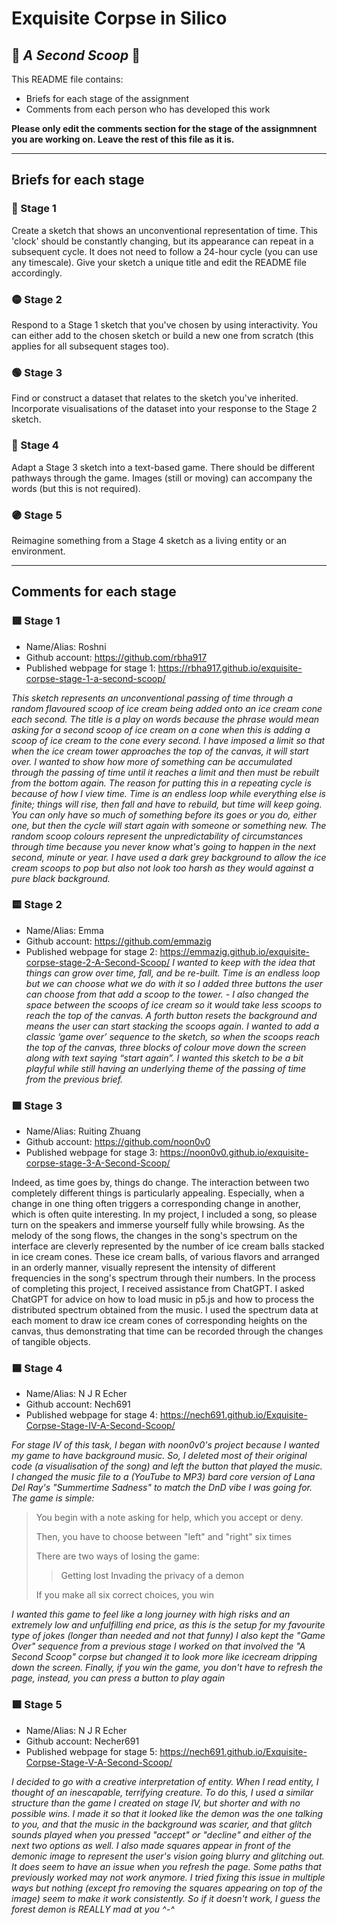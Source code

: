 # Exquisite Corpse in Silico
## 🔻 *A Second Scoop* 🔻

This README file contains:
- Briefs for each stage of the assignment
- Comments from each person who has developed this work

**Please only edit the comments section for the stage of the assignmnent you are working on. Leave the rest of this file as it is.**

*****
## Briefs for each stage

### 🔴 Stage 1
Create a sketch that shows an unconventional representation of time. This 'clock' should be constantly changing, but its appearance can repeat in a subsequent cycle. It does not need to follow a 24-hour cycle (you can use any timescale). Give your sketch a unique title and edit the README file accordingly.

### 🟡 Stage 2
Respond to a Stage 1 sketch that you've chosen by using interactivity. You can either add to the chosen sketch or build a new one from scratch (this applies for all subsequent stages too).

### 🟢 Stage 3
Find or construct a dataset that relates to the sketch you've inherited. Incorporate visualisations of the dataset into your response to the Stage 2 sketch.

### 🔵 Stage 4
Adapt a Stage 3 sketch into a text-based game. There should be different pathways through the game. Images (still or moving) can accompany the words (but this is not required).

### 🟣 Stage 5
Reimagine something from a Stage 4 sketch as a living entity or an environment.

*****
## Comments for each stage

### 🟥 Stage 1
- Name/Alias: Roshni
- Github account: https://github.com/rbha917
- Published webpage for stage 1: https://rbha917.github.io/exquisite-corpse-stage-1-a-second-scoop/

*This sketch represents an unconventional passing of time through a random flavoured scoop of ice cream being added onto an ice cream cone each second. The title is a play on words because the phrase would mean asking for a second scoop of ice cream on a cone when this is adding a scoop of ice cream to the cone every second. I have imposed a limit so that when the ice cream tower approaches the top of the canvas, it will start over. I wanted to show how more of something can be accumulated through the passing of time until it reaches a limit and then must be rebuilt from the bottom again. The reason for putting this in a repeating cycle is because of how I view time.  Time is an endless loop while everything else is finite; things will rise, then fall and have to rebuild, but time will keep going. You can only have so much of something before its goes or you do, either one, but then the cycle will start again with someone or something new. The random scoop colours represent the unpredictability of circumstances through time because you never know what's going to happen in the next second, minute or year. I have used a dark grey background to allow the ice cream scoops to pop but also not look too harsh as they would against a pure black background.*

### 🟨 Stage 2
- Name/Alias: Emma
- Github account: https://github.com/emmazig
- Published webpage for stage 2: https://emmazig.github.io/exquisite-corpse-stage-2-A-Second-Scoop/
  *I wanted to keep with the idea that things can grow over time, fall,  and be re-built. Time is an endless loop but we can choose what we do with it so I added three buttons the user can choose from that add a scoop to the tower. - I also changed the space between the scoops of ice cream so it would take less scoops to reach the top of the canvas. A forth button resets the background and means the user can start stacking the scoops again. I wanted to add a classic ‘game over’ sequence to the sketch, so when the scoops reach the top of the canvas, three blocks of colour move down the screen along with text saying “start again”.
I wanted this sketch to be a bit playful while still having an underlying theme of the passing of time from the previous brief.*

### 🟩 Stage 3
- Name/Alias: Ruiting Zhuang
- Github account: https://github.com/noon0v0
- Published webpage for stage 3: https://noon0v0.github.io/exquisite-corpse-stage-3-A-Second-Scoop/

Indeed, as time goes by, things do change. The interaction between two completely different things is particularly appealing. Especially, when a change in one thing often triggers a corresponding change in another, which is often quite interesting. In my project, I included a song, so please turn on the speakers and immerse yourself fully while browsing. As the melody of the song flows, the changes in the song's spectrum on the interface are cleverly represented by the number of ice cream balls stacked in ice cream cones. These ice cream balls, of various flavors and arranged in an orderly manner, visually represent the intensity of different frequencies in the song's spectrum through their numbers. In the process of completing this project, I received assistance from ChatGPT. I asked ChatGPT for advice on how to load music in p5.js and how to process the distributed spectrum obtained from the music. I used the spectrum data at each moment to draw ice cream cones of corresponding heights on the canvas, thus demonstrating that time can be recorded through the changes of tangible objects.

### 🟦 Stage 4
- Name/Alias: N J R Echer
- Github account: Nech691
- Published webpage for stage 4: https://nech691.github.io/Exquisite-Corpse-Stage-IV-A-Second-Scoop/ 

*For stage IV of this task, I began with noon0v0's project because I wanted my game to have background music. So, I deleted most of their original code (a visualisation of the song) and left the button that played the music. I changed the music file to a (YouTube to MP3) bard core version of Lana Del Ray's "Summertime Sadness" to match the DnD vibe I was going for. The game is simple:*

> You begin with a note asking for help, which you accept or deny.
> 
> Then, you have to choose between "left" and "right" six times
> 
> There are two ways of losing the game:
 >> Getting lost
 >> Invading the privacy of a demon
>
> If you make all six correct choices, you win

*I wanted this game to feel like a long journey with high risks and an extremely low and unfulfilling end price, as this is the setup for my favourite type of jokes (longer than needed and not that funny)
I also kept the "Game Over" sequence from a previous stage I worked on that involved the "A Second Scoop" corpse but changed it to look more like icecream dripping down the screen.
Finally, if you win the game, you don't have to refresh the page, instead, you can press a button to play again*

### 🟪 Stage 5
- Name/Alias: N J R Echer
- Github account: Necher691
- Published webpage for stage 5: https://nech691.github.io/Exquisite-Corpse-Stage-V-A-Second-Scoop/ 

*I decided to go with a creative interpretation of entity. When I read entity, I thought of an inescapable, terrifying creature. To do this, I used a similar structure than the game I created on stage IV, but shorter and with no possible wins. I made it so that it looked like the demon was the one talking to you, and that the music in the background was scarier, and that glitch sounds played when you pressed "accept" or "decline" and either of the next two options as well. I also made squares appear in front of the demonic image to represent the user's vision going blurry and glitching out.*
*It does seem to have an issue when you refresh the page. Some paths that previously worked may not work anymore. I tried fixing this issue in multiple ways but nothing (except fro removing the squares appearing on top of the image) seem to make it work consistently. So if it doesn't work, I guess the forest demon is REALLY mad at you ^-^*
